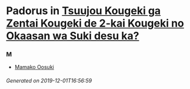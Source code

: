 # Padorus in [Tsuujou Kougeki ga Zentai Kougeki de 2-kai Kougeki no Okaasan wa Suki desu ka?](https://myanimelist.net/manga/103578/Tsuujou_Kougeki_ga_Zentai_Kougeki_de_2-kai_Kougeki_no_Okaasan_wa_Suki_desu_ka)

### M
* [Mamako Oosuki](https://github.com/shadow578/Project-Padoru/blob/master/table-of-contents/characters/MamakoOosuki.md)

###### Generated on 2019-12-01T16:56:59
